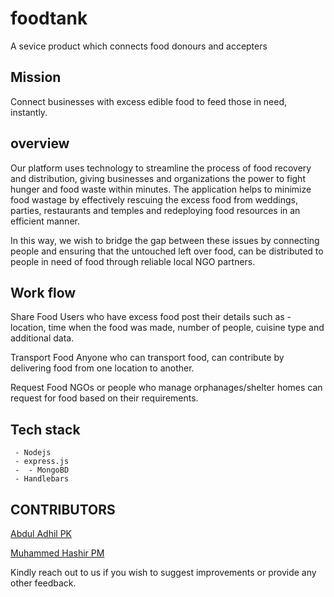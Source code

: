 # foodtank

A sevice product which connects food donours and accepters

## Mission
Connect businesses with excess edible food to feed those in need, instantly.

## overview
Our platform uses technology to streamline the process of food recovery and distribution, giving businesses and organizations the power to fight hunger and food waste within minutes. The application helps to minimize food wastage by effectively rescuing the excess food from weddings, parties, restaurants and temples and redeploying food resources in an efficient manner.

In this way, we wish to bridge the gap between these issues by connecting people and ensuring that the untouched left over food, can be distributed to people in need of food through reliable local NGO partners.

## Work flow
Share Food Users who have excess food post their details such as - location, time when the food was made, number of people, cuisine type and additional data.

Transport Food Anyone who can transport food, can contribute by delivering food from one location to another.

Request Food NGOs or people who manage orphanages/shelter homes can request for food based on their requirements.


##  Tech stack

     - Nodejs
     - express.js
     -  - MongoBD
     - Handlebars

## CONTRIBUTORS
  [Abdul Adhil PK](adhilcodes.me)    
  
  [Muhammed Hashir PM](hashirpm.github.io/)

Kindly reach out to us if you wish to suggest improvements or provide any other feedback.
